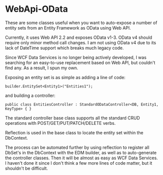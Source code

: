 WebApi-OData
============

These are some classes useful when you want to auto-expose a number of entity sets from an Entity Framework as OData using Web API.

Currently, it uses Web API 2.2 and exposes OData v1-3.  OData v4 should require only minor method call changes.  I am not using OData v4 due to its lack of DateTime support which breaks much legacy code.

Since WCF Data Services is no longer being actively developed, I was searching for an easy-to-use replacement based on Web API, but couldn't find any.  As a result, I spun my own.

Exposing an entity set is as simple as adding a line of code:

	builder.EntitySet<Entity1>("Entities1");

and building a controller:

	public class EntitiesController : StandardODataController<DB, Entity1, KeyType> { }

The standard controller base class supports all the standard CRUD operations with POST/GET/PUT/PATCH/DELETE verbs.

Reflection is used in the base class to locate the entity set within the DbContext.

The process can be automated further by using reflection to register all DbSet's in the DbContext with the EDM builder, as well as to auto-generate the controller classes.  Then it will be almost as easy as WCF Data Services.  I haven't done it since I don't think a few more lines of code matter, but it shouldn't be difficult.
